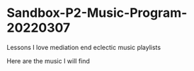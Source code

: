 # Sandbox-P2-Music-Program-20220307
Lessons
I love mediation end eclectic music playlists

Here are the music I will find
